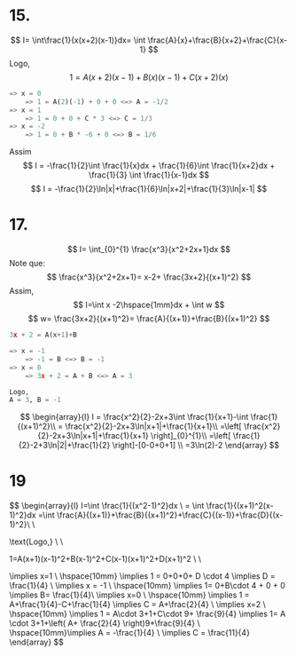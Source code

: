 # 15.
$$
I= \int\frac{1}{x(x+2)(x-1)}dx=  \int \frac{A}{x}+\frac{B}{x+2}+\frac{C}{x-1}
$$
Logo,
$$
1=A(x+2)(x-1)+B(x)(x-1)+C(x+2)(x)
$$
```python
=> x = 0
	=> 1 = A(2)(-1) + 0 + 0 <=> A = -1/2
=> x = 1
	=> 1 = 0 + 0 + C * 3 <=> C = 1/3
=> x = -2
	=> 1 = 0 + B * -6 + 0 <=> B = 1/6
```

Assim
$$
I = -\frac{1}{2}\int \frac{1}{x}dx + \frac{1}{6}\int \frac{1}{x+2}dx + \frac{1}{3} \int \frac{1}{x-1}dx
$$
$$
I = -\frac{1}{2}\ln|x|+\frac{1}{6}\ln|x+2|+\frac{1}{3}\ln|x-1|
$$

# 17.
$$
I= \int_{0}^{1} \frac{x^3}{x^2+2x+1}dx
$$
Note que:
$$
\frac{x^3}{x^2+2x+1}= x-2+ \frac{3x+2}{(x+1)^2}
$$
Assim,
$$
I=\int x -2\hspace{1mm}dx + \int w
$$
$$
w= \frac{3x+2}{(x+1)^2}= \frac{A}{(x+1)}+\frac{B}{(x+1)^2}
$$
```python
3x + 2 = A(x+1)+B

=> x = -1
	=> -1 = B <=> B = -1
=> x = 0
	=> 3x + 2 = A + B <=> A = 3

Logo,
A = 3, B = -1
```

$$
\begin{array}{l}
I = \frac{x^2}{2}-2x+3\int \frac{1}{x+1}-\int \frac{1}{(x+1)^2}\\
= \frac{x^2}{2}-2x+3\ln|x+1|+\frac{1}{x+1}\\
=\left[ \frac{x^2}{2}-2x+3\ln|x+1|+\frac{1}{x+1} \right]_{0}^{1}\\
=\left[ \frac{1}{2}-2+3\ln|2|+\frac{1}{2} \right]-[0-0+0+1] \\
=3\ln(2)-2
\end{array}
$$
# 19
$$
\begin{array}{l}
I=\int \frac{1}{(x^2-1)^2}dx \\
= \int \frac{1}{(x+1)^2(x-1)^2}dx =\int \frac{A}{(x+1)}+\frac{B}{(x+1)^2}+\frac{C}{(x-1)}+\frac{D}{(x-1)^2}\\ \\

\text{Logo,} \\ \\

1=A(x+1)(x-1)^2+B(x-1)^2+C(x-1)(x+1)^2+D(x+1)^2 \\ \\

\implies x=1 \\
\hspace{10mm} \implies 1 = 0+0+0+ D \cdot 4 \implies D = \frac{1}{4} \\
\implies x = -1 \\
\hspace{10mm} \implies 1= 0+B\cdot 4 + 0 + 0 \implies B= \frac{1}{4}\\
\implies x=0 \\
\hspace{10mm} \implies 1 = A+\frac{1}{4}-C+\frac{1}{4} \implies C = A+\frac{2}{4} \\
\implies x=2 \\
\hspace{10mm} \implies 1 = A\cdot 3+1+C\cdot 9+ \frac{9}{4} \implies 1= A \cdot 3+1+\left( A+ \frac{2}{4} \right)9+\frac{9}{4} \\
\hspace{10mm}\implies A = -\frac{1}{4} \\
\implies C = \frac{11}{4}
\end{array}
$$

